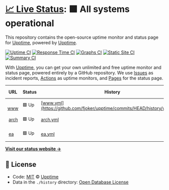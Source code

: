 # [📈 Live Status](https://demo.upptime.js.org): <!--live status--> **🟩 All systems operational**

This repository contains the open-source uptime monitor and status page for [Upptime](https://upptime.js.org), powered by [Upptime](https://github.com/upptime/upptime).

[![Uptime CI](https://github.com/koj-co/upptime/workflows/Uptime%20CI/badge.svg)](https://github.com/koj-co/upptime/actions?query=workflow%3A%22Uptime+CI%22)
[![Response Time CI](https://github.com/koj-co/upptime/workflows/Response%20Time%20CI/badge.svg)](https://github.com/koj-co/upptime/actions?query=workflow%3A%22Response+Time+CI%22)
[![Graphs CI](https://github.com/koj-co/upptime/workflows/Graphs%20CI/badge.svg)](https://github.com/koj-co/upptime/actions?query=workflow%3A%22Graphs+CI%22)
[![Static Site CI](https://github.com/koj-co/upptime/workflows/Static%20Site%20CI/badge.svg)](https://github.com/koj-co/upptime/actions?query=workflow%3A%22Static+Site+CI%22)
[![Summary CI](https://github.com/koj-co/upptime/workflows/Summary%20CI/badge.svg)](https://github.com/koj-co/upptime/actions?query=workflow%3A%22Summary+CI%22)

With [Upptime](https://upptime.js.org), you can get your own unlimited and free uptime monitor and status page, powered entirely by a GitHub repository. We use [Issues](https://github.com/upptime/upptime/issues) as incident reports, [Actions](https://github.com/fjoker/upptime/actions) as uptime monitors, and [Pages](https://demo.upptime.js.org) for the status page.

<!--start: status pages-->
<!-- This summary is generated by Upptime (https://github.com/upptime/upptime) -->
<!-- Do not edit this manually, your changes will be overwritten -->
<!-- prettier-ignore -->
| URL | Status | History | Response Time | Uptime |
| --- | ------ | ------- | ------------- | ------ |
| <img alt="" src="https://icons.duckduckgo.com/ip3/www.eduwill.net.ico" height="13"> [www](https://www.eduwill.net) | 🟩 Up | [www.yml](https://github.com/fjoker/upptime/commits/HEAD/history/www.yml) | <details><summary><img alt="Response time graph" src="./graphs/www/response-time-week.png" height="20"> 939ms</summary><br><a href="https://fjoker.github.io/upptime/history/www"><img alt="Response time 1111" src="https://img.shields.io/endpoint?url=https%3A%2F%2Fraw.githubusercontent.com%2Ffjoker%2Fupptime%2FHEAD%2Fapi%2Fwww%2Fresponse-time.json"></a><br><a href="https://fjoker.github.io/upptime/history/www"><img alt="24-hour response time 907" src="https://img.shields.io/endpoint?url=https%3A%2F%2Fraw.githubusercontent.com%2Ffjoker%2Fupptime%2FHEAD%2Fapi%2Fwww%2Fresponse-time-day.json"></a><br><a href="https://fjoker.github.io/upptime/history/www"><img alt="7-day response time 939" src="https://img.shields.io/endpoint?url=https%3A%2F%2Fraw.githubusercontent.com%2Ffjoker%2Fupptime%2FHEAD%2Fapi%2Fwww%2Fresponse-time-week.json"></a><br><a href="https://fjoker.github.io/upptime/history/www"><img alt="30-day response time 1028" src="https://img.shields.io/endpoint?url=https%3A%2F%2Fraw.githubusercontent.com%2Ffjoker%2Fupptime%2FHEAD%2Fapi%2Fwww%2Fresponse-time-month.json"></a><br><a href="https://fjoker.github.io/upptime/history/www"><img alt="1-year response time 1129" src="https://img.shields.io/endpoint?url=https%3A%2F%2Fraw.githubusercontent.com%2Ffjoker%2Fupptime%2FHEAD%2Fapi%2Fwww%2Fresponse-time-year.json"></a></details> | <details><summary><a href="https://fjoker.github.io/upptime/history/www">100.00%</a></summary><a href="https://fjoker.github.io/upptime/history/www"><img alt="All-time uptime 99.93%" src="https://img.shields.io/endpoint?url=https%3A%2F%2Fraw.githubusercontent.com%2Ffjoker%2Fupptime%2FHEAD%2Fapi%2Fwww%2Fuptime.json"></a><br><a href="https://fjoker.github.io/upptime/history/www"><img alt="24-hour uptime 100.00%" src="https://img.shields.io/endpoint?url=https%3A%2F%2Fraw.githubusercontent.com%2Ffjoker%2Fupptime%2FHEAD%2Fapi%2Fwww%2Fuptime-day.json"></a><br><a href="https://fjoker.github.io/upptime/history/www"><img alt="7-day uptime 100.00%" src="https://img.shields.io/endpoint?url=https%3A%2F%2Fraw.githubusercontent.com%2Ffjoker%2Fupptime%2FHEAD%2Fapi%2Fwww%2Fuptime-week.json"></a><br><a href="https://fjoker.github.io/upptime/history/www"><img alt="30-day uptime 99.93%" src="https://img.shields.io/endpoint?url=https%3A%2F%2Fraw.githubusercontent.com%2Ffjoker%2Fupptime%2FHEAD%2Fapi%2Fwww%2Fuptime-month.json"></a><br><a href="https://fjoker.github.io/upptime/history/www"><img alt="1-year uptime 99.92%" src="https://img.shields.io/endpoint?url=https%3A%2F%2Fraw.githubusercontent.com%2Ffjoker%2Fupptime%2FHEAD%2Fapi%2Fwww%2Fuptime-year.json"></a></details>
| <img alt="" src="https://icons.duckduckgo.com/ip3/arch.eduwill.net.ico" height="13"> [arch](https://arch.eduwill.net) | 🟩 Up | [arch.yml](https://github.com/fjoker/upptime/commits/HEAD/history/arch.yml) | <details><summary><img alt="Response time graph" src="./graphs/arch/response-time-week.png" height="20"> 1530ms</summary><br><a href="https://fjoker.github.io/upptime/history/arch"><img alt="Response time 1668" src="https://img.shields.io/endpoint?url=https%3A%2F%2Fraw.githubusercontent.com%2Ffjoker%2Fupptime%2FHEAD%2Fapi%2Farch%2Fresponse-time.json"></a><br><a href="https://fjoker.github.io/upptime/history/arch"><img alt="24-hour response time 1442" src="https://img.shields.io/endpoint?url=https%3A%2F%2Fraw.githubusercontent.com%2Ffjoker%2Fupptime%2FHEAD%2Fapi%2Farch%2Fresponse-time-day.json"></a><br><a href="https://fjoker.github.io/upptime/history/arch"><img alt="7-day response time 1530" src="https://img.shields.io/endpoint?url=https%3A%2F%2Fraw.githubusercontent.com%2Ffjoker%2Fupptime%2FHEAD%2Fapi%2Farch%2Fresponse-time-week.json"></a><br><a href="https://fjoker.github.io/upptime/history/arch"><img alt="30-day response time 1579" src="https://img.shields.io/endpoint?url=https%3A%2F%2Fraw.githubusercontent.com%2Ffjoker%2Fupptime%2FHEAD%2Fapi%2Farch%2Fresponse-time-month.json"></a><br><a href="https://fjoker.github.io/upptime/history/arch"><img alt="1-year response time 1726" src="https://img.shields.io/endpoint?url=https%3A%2F%2Fraw.githubusercontent.com%2Ffjoker%2Fupptime%2FHEAD%2Fapi%2Farch%2Fresponse-time-year.json"></a></details> | <details><summary><a href="https://fjoker.github.io/upptime/history/arch">100.00%</a></summary><a href="https://fjoker.github.io/upptime/history/arch"><img alt="All-time uptime 99.92%" src="https://img.shields.io/endpoint?url=https%3A%2F%2Fraw.githubusercontent.com%2Ffjoker%2Fupptime%2FHEAD%2Fapi%2Farch%2Fuptime.json"></a><br><a href="https://fjoker.github.io/upptime/history/arch"><img alt="24-hour uptime 100.00%" src="https://img.shields.io/endpoint?url=https%3A%2F%2Fraw.githubusercontent.com%2Ffjoker%2Fupptime%2FHEAD%2Fapi%2Farch%2Fuptime-day.json"></a><br><a href="https://fjoker.github.io/upptime/history/arch"><img alt="7-day uptime 100.00%" src="https://img.shields.io/endpoint?url=https%3A%2F%2Fraw.githubusercontent.com%2Ffjoker%2Fupptime%2FHEAD%2Fapi%2Farch%2Fuptime-week.json"></a><br><a href="https://fjoker.github.io/upptime/history/arch"><img alt="30-day uptime 99.93%" src="https://img.shields.io/endpoint?url=https%3A%2F%2Fraw.githubusercontent.com%2Ffjoker%2Fupptime%2FHEAD%2Fapi%2Farch%2Fuptime-month.json"></a><br><a href="https://fjoker.github.io/upptime/history/arch"><img alt="1-year uptime 99.88%" src="https://img.shields.io/endpoint?url=https%3A%2F%2Fraw.githubusercontent.com%2Ffjoker%2Fupptime%2FHEAD%2Fapi%2Farch%2Fuptime-year.json"></a></details>
| <img alt="" src="https://icons.duckduckgo.com/ip3/ea.eduwill.net.ico" height="13"> [ea](https://ea.eduwill.net) | 🟩 Up | [ea.yml](https://github.com/fjoker/upptime/commits/HEAD/history/ea.yml) | <details><summary><img alt="Response time graph" src="./graphs/ea/response-time-week.png" height="20"> 1484ms</summary><br><a href="https://fjoker.github.io/upptime/history/ea"><img alt="Response time 1488" src="https://img.shields.io/endpoint?url=https%3A%2F%2Fraw.githubusercontent.com%2Ffjoker%2Fupptime%2FHEAD%2Fapi%2Fea%2Fresponse-time.json"></a><br><a href="https://fjoker.github.io/upptime/history/ea"><img alt="24-hour response time 1385" src="https://img.shields.io/endpoint?url=https%3A%2F%2Fraw.githubusercontent.com%2Ffjoker%2Fupptime%2FHEAD%2Fapi%2Fea%2Fresponse-time-day.json"></a><br><a href="https://fjoker.github.io/upptime/history/ea"><img alt="7-day response time 1484" src="https://img.shields.io/endpoint?url=https%3A%2F%2Fraw.githubusercontent.com%2Ffjoker%2Fupptime%2FHEAD%2Fapi%2Fea%2Fresponse-time-week.json"></a><br><a href="https://fjoker.github.io/upptime/history/ea"><img alt="30-day response time 1490" src="https://img.shields.io/endpoint?url=https%3A%2F%2Fraw.githubusercontent.com%2Ffjoker%2Fupptime%2FHEAD%2Fapi%2Fea%2Fresponse-time-month.json"></a><br><a href="https://fjoker.github.io/upptime/history/ea"><img alt="1-year response time 1518" src="https://img.shields.io/endpoint?url=https%3A%2F%2Fraw.githubusercontent.com%2Ffjoker%2Fupptime%2FHEAD%2Fapi%2Fea%2Fresponse-time-year.json"></a></details> | <details><summary><a href="https://fjoker.github.io/upptime/history/ea">100.00%</a></summary><a href="https://fjoker.github.io/upptime/history/ea"><img alt="All-time uptime 99.90%" src="https://img.shields.io/endpoint?url=https%3A%2F%2Fraw.githubusercontent.com%2Ffjoker%2Fupptime%2FHEAD%2Fapi%2Fea%2Fuptime.json"></a><br><a href="https://fjoker.github.io/upptime/history/ea"><img alt="24-hour uptime 100.00%" src="https://img.shields.io/endpoint?url=https%3A%2F%2Fraw.githubusercontent.com%2Ffjoker%2Fupptime%2FHEAD%2Fapi%2Fea%2Fuptime-day.json"></a><br><a href="https://fjoker.github.io/upptime/history/ea"><img alt="7-day uptime 100.00%" src="https://img.shields.io/endpoint?url=https%3A%2F%2Fraw.githubusercontent.com%2Ffjoker%2Fupptime%2FHEAD%2Fapi%2Fea%2Fuptime-week.json"></a><br><a href="https://fjoker.github.io/upptime/history/ea"><img alt="30-day uptime 100.00%" src="https://img.shields.io/endpoint?url=https%3A%2F%2Fraw.githubusercontent.com%2Ffjoker%2Fupptime%2FHEAD%2Fapi%2Fea%2Fuptime-month.json"></a><br><a href="https://fjoker.github.io/upptime/history/ea"><img alt="1-year uptime 99.84%" src="https://img.shields.io/endpoint?url=https%3A%2F%2Fraw.githubusercontent.com%2Ffjoker%2Fupptime%2FHEAD%2Fapi%2Fea%2Fuptime-year.json"></a></details>

<!--end: status pages-->

[**Visit our status website →**](https://demo.upptime.js.org)

## 📄 License

- Code: [MIT](./LICENSE) © [Upptime](https://upptime.js.org)
- Data in the `./history` directory: [Open Database License](https://opendatacommons.org/licenses/odbl/1-0/)

